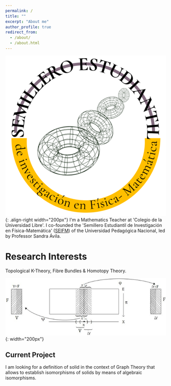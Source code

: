 ```yaml
---
permalink: /
title: ""
excerpt: "About me"
author_profile: true
redirect_from: 
  - /about/
  - /about.html
---
```

![SEIFM-Logo](/images/cirlogo.png){: .align-right width="200px"}
I'm a Mathematics Teacher at 'Colegio de la Universidad Libre'. I co-founded the 'Semillero Estudiantil de Investigación en Física-Matemática' ([SEIFM](https://seinfismat.github.io/)) of the Universidad Pedagógica Nacional, led by Professor Sandra Ávila.



Research Interests
======
Topological K-Theory, Fibre Bundles & Homotopy Theory.


![Tansition Map between two local trivializations](/images/twolocaltriv.jpeg){: width="200px"}

Current Project
------

I am looking for a definition of solid in the context of Graph Theory that allows to establish isomorphisms of solids by means of algebraic isomorphisms. 

